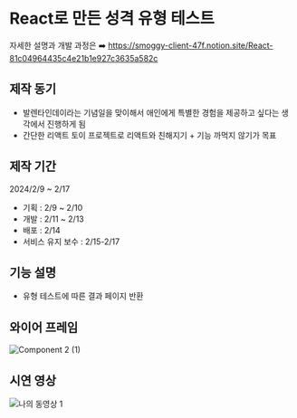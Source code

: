 # React로 만든 성격 유형 테스트

자세한 설명과 개발 과정은 ➡️ https://smoggy-client-47f.notion.site/React-81c04964435c4e21b1e927c3635a582c

## 제작 동기
- 발렌타인데이라는 기념일을 맞이해서 애인에게 특별한 경험을 제공하고 싶다는 생각에서 진행하게 됨
- 간단한 리액트 토이 프로젝트로 리액트와 친해지기 + 기능 까먹지 않기가 목표

## 제작 기간
 2024/2/9 ~ 2/17
- 기획 : 2/9 ~ 2/10
- 개발 : 2/11 ~ 2/13
- 배포 : 2/14
- 서비스 유지 보수 : 2/15-2/17

## 기능 설명
- 유형 테스트에 따른 결과 페이지 반환

## 와이어 프레임
![Component 2 (1)](https://github.com/ssolfa/React-Management-example/assets/87332713/6e51d71b-10d6-41b3-95e9-3b2d94b90e4a)

## 시연 영상
![나의 동영상 1](https://github.com/ssolfa/React-Management-example/assets/87332713/16db975e-920b-4670-8514-7134ae8249b4)
